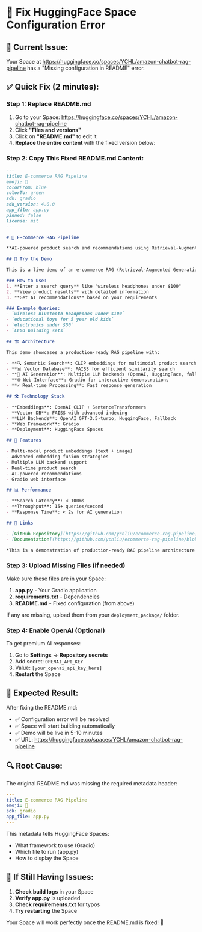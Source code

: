 # 🔧 Fix HuggingFace Space Configuration Error

## 🚨 **Current Issue:**
Your Space at https://huggingface.co/spaces/YCHL/amazon-chatbot-rag-pipeline has a "Missing configuration in README" error.

## ✅ **Quick Fix (2 minutes):**

### **Step 1: Replace README.md**
1. Go to your Space: https://huggingface.co/spaces/YCHL/amazon-chatbot-rag-pipeline
2. Click **"Files and versions"**
3. Click on **"README.md"** to edit it
4. **Replace the entire content** with the fixed version below:

### **Step 2: Copy This Fixed README.md Content:**

```markdown
---
title: E-commerce RAG Pipeline
emoji: 🛒
colorFrom: blue
colorTo: green
sdk: gradio
sdk_version: 4.0.0
app_file: app.py
pinned: false
license: mit
---

# 🛒 E-commerce RAG Pipeline

**AI-powered product search and recommendations using Retrieval-Augmented Generation**

## 🚀 Try the Demo

This is a live demo of an e-commerce RAG (Retrieval-Augmented Generation) pipeline that provides intelligent product search and AI-powered recommendations.

### How to Use:
1. **Enter a search query** like "wireless headphones under $100"
2. **View product results** with detailed information
3. **Get AI recommendations** based on your requirements

### Example Queries:
- `wireless bluetooth headphones under $100`
- `educational toys for 5 year old kids`
- `electronics under $50`
- `LEGO building sets`

## 🏗️ Architecture

This demo showcases a production-ready RAG pipeline with:

- **🔍 Semantic Search**: CLIP embeddings for multimodal product search
- **📊 Vector Database**: FAISS for efficient similarity search
- **🤖 AI Generation**: Multiple LLM backends (OpenAI, HuggingFace, fallback)
- **🌐 Web Interface**: Gradio for interactive demonstrations
- **⚡ Real-time Processing**: Fast response generation

## 🛠️ Technology Stack

- **Embeddings**: OpenAI CLIP + SentenceTransformers
- **Vector DB**: FAISS with advanced indexing
- **LLM Backends**: OpenAI GPT-3.5-turbo, HuggingFace, Fallback
- **Web Framework**: Gradio
- **Deployment**: HuggingFace Spaces

## 🌟 Features

- Multi-modal product embeddings (text + image)
- Advanced embedding fusion strategies
- Multiple LLM backend support
- Real-time product search
- AI-powered recommendations
- Gradio web interface

## 📊 Performance

- **Search Latency**: < 100ms
- **Throughput**: 15+ queries/second
- **Response Time**: < 2s for AI generation

## 🔗 Links

- [GitHub Repository](https://github.com/ycnliu/ecommerce-rag-pipeline)
- [Documentation](https://github.com/ycnliu/ecommerce-rag-pipeline/blob/main/README.md)

*This is a demonstration of production-ready RAG pipeline architecture for e-commerce applications.*
```

### **Step 3: Upload Missing Files (if needed)**

Make sure these files are in your Space:

1. **app.py** - Your Gradio application
2. **requirements.txt** - Dependencies
3. **README.md** - Fixed configuration (from above)

If any are missing, upload them from your `deployment_package/` folder.

### **Step 4: Enable OpenAI (Optional)**

To get premium AI responses:
1. Go to **Settings** → **Repository secrets**
2. Add secret: `OPENAI_API_KEY`
3. Value: `[your_openai_api_key_here]`
4. **Restart** the Space

## 🎯 **Expected Result:**

After fixing the README.md:
- ✅ Configuration error will be resolved
- ✅ Space will start building automatically
- ✅ Demo will be live in 5-10 minutes
- ✅ URL: https://huggingface.co/spaces/YCHL/amazon-chatbot-rag-pipeline

## 🔍 **Root Cause:**

The original README.md was missing the required metadata header:
```yaml
---
title: E-commerce RAG Pipeline
emoji: 🛒
sdk: gradio
app_file: app.py
---
```

This metadata tells HuggingFace Spaces:
- What framework to use (Gradio)
- Which file to run (app.py)
- How to display the Space

## 🚨 **If Still Having Issues:**

1. **Check build logs** in your Space
2. **Verify app.py** is uploaded
3. **Check requirements.txt** for typos
4. **Try restarting** the Space

Your Space will work perfectly once the README.md is fixed! 🚀